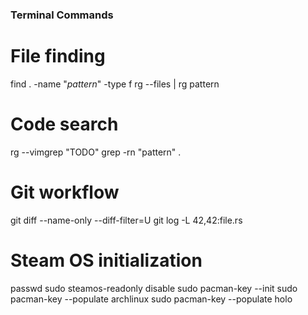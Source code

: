 ### Terminal Commands ###

# File finding
find . -name "*pattern*" -type f
rg --files | rg pattern

# Code search  
rg --vimgrep "TODO"
grep -rn "pattern" .

# Git workflow
git diff --name-only --diff-filter=U
git log -L 42,42:file.rs

# Steam OS initialization
passwd
sudo steamos-readonly disable
sudo pacman-key --init
sudo pacman-key --populate archlinux
sudo pacman-key --populate holo
